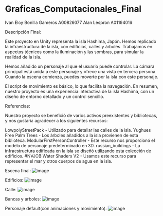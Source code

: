# Graficas_Computacionales_Final
 
Ivan Eloy Bonilla Gameros A00826077
Alan Lespron A01194016

Descripción Final:

Este proyecto en Unity representa la isla Hashima, Japón. Hemos replicado la infraestructura de la isla, con edificios, calles y árboles. Trabajamos en aspectos técnicos como la iluminación y las sombras, para simular la realidad de la isla.

Hemos añadido un personaje al que el usuario puede controlar. La cámara principal está unida a este personaje y ofrece una vista en tercera persona. Cuando la escena comienza, puedes moverte por la isla con este personaje.

El script de movimiento es básico, lo que facilita la navegación. En resumen, nuestro proyecto es una experiencia interactiva de la isla Hashima, con un diseño de entorno detallado y un control sencillo.

Referencias:

Nuestro proyecto se benefició de varios activos preexistentes y bibliotecas, y nos gustaría agradecer a los siguientes recursos:

LowpolyStreetPack - Utilizado para detallar las calles de la isla.
Yughues Free Palm Trees - Los árboles añadidos a la isla provienen de esta biblioteca.
ModularFirstPersonController - Este recurso nos proporcionó el modelo de personaje predeterminado en 3D.
russian_buildings - La infraestructura edificada en la isla se diseñó utilizando esta colección de edificios.
#NVJOB Water Shaders V2 - Usamos este recurso para representar el mar y otros cuerpos de agua en la isla.

Escena final:
![image](https://github.com/BonillaDABI/Graficas_Computacionales_Final/assets/115091301/7b333f98-075f-4305-8287-dc2d1de84a28)

Edificios:
![image](https://github.com/BonillaDABI/Graficas_Computacionales_Final/assets/115091301/bcf29c39-12a1-414f-b047-450b2fe1263c)

Calle:
![image](https://github.com/BonillaDABI/Graficas_Computacionales_Final/assets/115091301/86c25a39-5837-4c6e-a82e-9ee13e71a236)

Bancas y arboles:
![image](https://github.com/BonillaDABI/Graficas_Computacionales_Final/assets/115091301/e6315a4f-3392-48ba-99e7-da64f3616aa0)

Personaje default(con animaciones y movimiento):
![image](https://github.com/BonillaDABI/Graficas_Computacionales_Final/assets/115091301/454ab803-6d1b-470d-bc8d-c4bf378d8ac7)

